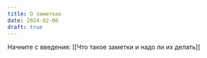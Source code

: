 ```yaml
---
title: О заметках
date: 2024-02-06
draft: true
---
```



Начните с введения: [[Что такое заметки и надо ли их делать]]